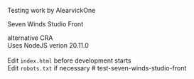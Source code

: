 Testing work by AlearvickOne

Seven Winds Studio Front

alternative CRA<br>
Uses NodeJS verion 20.11.0<br><br>
Edit `index.html` before development starts<br>
Edit `robots.txt` if necessary
#   t e s t - s e v e n - w i n d s - s t u d i o - f r o n t 
 
 